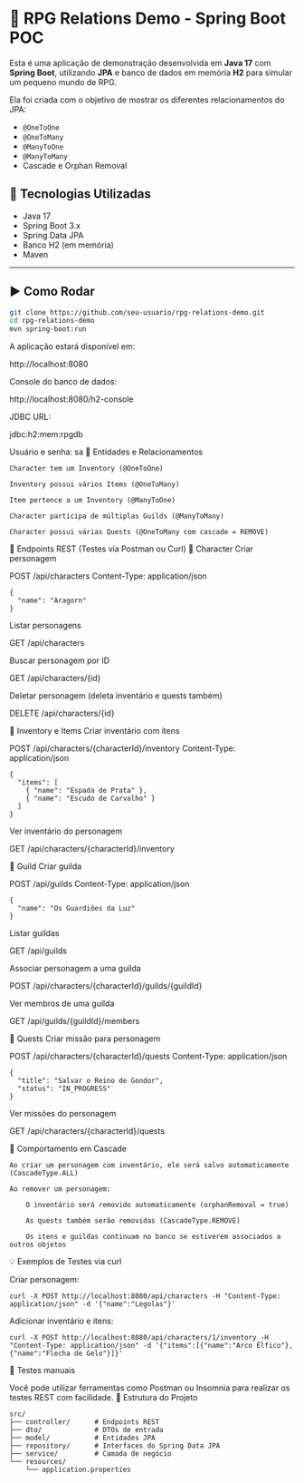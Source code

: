 

# 🧙 RPG Relations Demo - Spring Boot POC

Esta é uma aplicação de demonstração desenvolvida em **Java 17** com **Spring Boot**, utilizando **JPA** e banco de dados em memória **H2** para simular um pequeno mundo de RPG.

Ela foi criada com o objetivo de mostrar os diferentes relacionamentos do JPA:
- `@OneToOne`
- `@OneToMany`
- `@ManyToOne`
- `@ManyToMany`
- Cascade e Orphan Removal

## 🔧 Tecnologias Utilizadas

- Java 17
- Spring Boot 3.x
- Spring Data JPA
- Banco H2 (em memória)
- Maven

---

## ▶️ Como Rodar

```bash
git clone https://github.com/seu-usuario/rpg-relations-demo.git
cd rpg-relations-demo
mvn spring-boot:run
```

A aplicação estará disponível em:

http://localhost:8080

Console do banco de dados:

http://localhost:8080/h2-console

JDBC URL:

jdbc:h2:mem:rpgdb

Usuário e senha: sa
🧩 Entidades e Relacionamentos

    Character tem um Inventory (@OneToOne)

    Inventory possui vários Items (@OneToMany)

    Item pertence a um Inventory (@ManyToOne)

    Character participa de múltiplas Guilds (@ManyToMany)

    Character possui várias Quests (@OneToMany com cascade = REMOVE)

🔌 Endpoints REST (Testes via Postman ou Curl)
📜 Character
Criar personagem

POST /api/characters
Content-Type: application/json
```
{
  "name": "Aragorn"
}
```
Listar personagens

GET /api/characters

Buscar personagem por ID

GET /api/characters/{id}

Deletar personagem (deleta inventário e quests também)

DELETE /api/characters/{id}

🎒 Inventory e Items
Criar inventário com itens

POST /api/characters/{characterId}/inventory
Content-Type: application/json
```
{
  "items": [
    { "name": "Espada de Prata" },
    { "name": "Escudo de Carvalho" }
  ]
}
```
Ver inventário do personagem

GET /api/characters/{characterId}/inventory

🧱 Guild
Criar guilda

POST /api/guilds
Content-Type: application/json
```
{
  "name": "Os Guardiões da Luz"
}
```
Listar guildas

GET /api/guilds

Associar personagem a uma guilda

POST /api/characters/{characterId}/guilds/{guildId}

Ver membros de uma guilda

GET /api/guilds/{guildId}/members

📜 Quests
Criar missão para personagem

POST /api/characters/{characterId}/quests
Content-Type: application/json
```
{
  "title": "Salvar o Reino de Gondor",
  "status": "IN_PROGRESS"
}
```
Ver missões do personagem

GET /api/characters/{characterId}/quests

🔁 Comportamento em Cascade

    Ao criar um personagem com inventário, ele será salvo automaticamente (CascadeType.ALL)

    Ao remover um personagem:

        O inventário será removido automaticamente (orphanRemoval = true)

        As quests também serão removidas (CascadeType.REMOVE)

        Os itens e guildas continuam no banco se estiverem associados a outros objetos

💡 Exemplos de Testes via curl

Criar personagem:
```
curl -X POST http://localhost:8080/api/characters -H "Content-Type: application/json" -d '{"name":"Legolas"}'
```
Adicionar inventário e itens:
```
curl -X POST http://localhost:8080/api/characters/1/inventory -H "Content-Type: application/json" -d '{"items":[{"name":"Arco Élfico"},{"name":"Flecha de Gelo"}]}'
```

🧪 Testes manuais

Você pode utilizar ferramentas como Postman ou Insomnia para realizar os testes REST com facilidade.
📁 Estrutura do Projeto
```
src/
├── controller/      # Endpoints REST
├── dto/             # DTOs de entrada
├── model/           # Entidades JPA
├── repository/      # Interfaces do Spring Data JPA
├── service/         # Camada de negócio
└── resources/
    └── application.properties
```